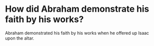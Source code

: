# How did Abraham demonstrate his faith by his works?

Abraham demonstrated his faith by his works when he offered up Isaac upon the altar.
